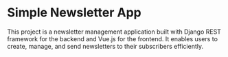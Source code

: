# Simple Newsletter App

This project is a newsletter management application built with Django REST framework for the backend and Vue.js for the frontend. It enables users to create, manage, and send newsletters to their subscribers efficiently.
